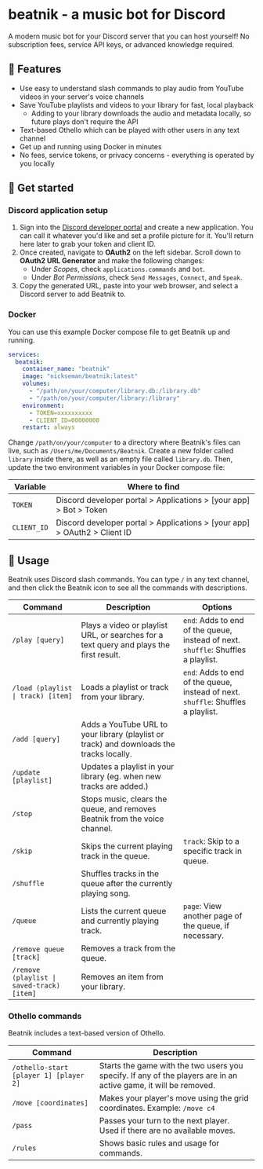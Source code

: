 # beatnik - a music bot for Discord

A modern music bot for your Discord server that you can host yourself! No subscription fees, service API keys, or advanced knowledge required.

## 🥁 Features
- Use easy to understand slash commands to play audio from YouTube videos in your server's voice channels
- Save YouTube playlists and videos to your library for fast, local playback
  - Adding to your library downloads the audio and metadata locally, so future plays don't require the API
- Text-based Othello which can be played with other users in any text channel
- Get up and running using Docker in minutes
- No fees, service tokens, or privacy concerns - everything is operated by you locally

## 🚀 Get started

### Discord application setup
1. Sign into the [Discord developer portal](https://discord.com/developers/applications "Discord developer portal") and create a new application. You can call it whatever you'd like and set a profile picture for it. You'll return here later to grab your token and client ID.
2. Once created, navigate to **OAuth2** on the left sidebar. Scroll down to **OAuth2 URL Generator** and make the following changes:
	- Under *Scopes*, check `applications.commands` and `bot`.
	- Under *Bot Permissions*, check `Send Messages`, `Connect`, and `Speak`.
3. Copy the generated URL, paste into your web browser, and select a Discord server to add Beatnik to.

### Docker

You can use this example Docker compose file to get Beatnik up and running.

```yaml
services:
  beatnik:
    container_name: "beatnik"
    image: "nickseman/beatnik:latest"
    volumes:
      - "/path/on/your/computer/library.db:/library.db"
      - "/path/on/your/computer/library:/library"
    environment:
      - TOKEN=xxxxxxxxxx
      - CLIENT_ID=00000000
    restart: always
```

Change `/path/on/your/computer` to a directory where Beatnik's files can live, such as `/Users/me/Documents/Beatnik`. Create a new folder called `library` inside there, as well as an empty file called `library.db`. Then, update the two environment variables in your Docker compose file:

| Variable  |  Where to find |
| ------------ | ------------ |
| `TOKEN`  | Discord developer portal > Applications > [your app] > Bot > Token  |
| `CLIENT_ID` | Discord developer portal > Applications > [your app] > OAuth2 > Client ID  |


## 🎵 Usage
Beatnik uses Discord slash commands. You can type `/` in any text channel, and then click the Beatnik icon to see all the commands with descriptions.

|Command| Description | Options |
|--|--|--|
| `/play [query]` | Plays a video or playlist URL, or searches for a text query and plays the first result. | `end`: Adds to end of the queue, instead of next.<br> `shuffle`: Shuffles a playlist. |
| `/load (playlist \| track) [item]` | Loads a playlist or track from your library. | `end`: Adds to end of the queue, instead of next.<br> `shuffle`: Shuffles a playlist. |
| `/add [query]` | Adds a YouTube URL to your library (playlist or track) and downloads the tracks locally. |
| `/update [playlist]` | Updates a playlist in your library (eg. when new tracks are added.) | |
| `/stop`  | Stops music, clears the queue, and removes Beatnik from the voice channel.  |  |
| `/skip`  | Skips the current playing track in the queue. | `track`: Skip to a specific track in queue. |
| `/shuffle` | Shuffles tracks in the queue after the currently playing song. | |
| `/queue` | Lists the current queue and currently playing track. | `page`: View another page of the queue, if necessary. |
| `/remove queue [track]` | Removes a track from the queue. | | |
| `/remove (playlist \| saved-track) [item]` | Removes an item from your library. | |

### Othello commands
Beatnik includes a text-based version of Othello.

| Command | Description |
| -- | -- |
| `/othello-start [player 1] [player 2]` | Starts the game with the two users you specify. If any of the players are in an active game, it will be removed. |
| `/move [coordinates]`| Makes your player's move using the grid coordinates. Example: `/move c4` |
| `/pass` | Passes your turn to the next player. Used if there are no available moves. |
| `/rules` | Shows basic rules and usage for commands. |
 